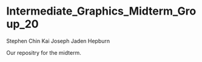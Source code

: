 # Intermediate_Graphics_Midterm_Group_20

Stephen Chin 
Kai Joseph
Jaden Hepburn

Our repositry for the midterm.
